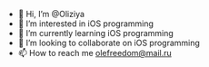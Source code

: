 - 👋 Hi, I’m @Oliziya
- 👀 I’m interested in iOS programming
- 🌱 I’m currently learning iOS programming
- 💞️ I’m looking to collaborate on iOS programming
- 📫 How to reach me olefreedom@mail.ru

<!---
Oliziya/Oliziya is a ✨ special ✨ repository because its `README.md` (this file) appears on your GitHub profile.
You can click the Preview link to take a look at your changes.
--->
